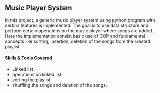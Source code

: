 ## Music Player System

In this project, a generic music player system using python program with certain features is implemented. The goal is to use data structure and perform certain operations on the music player where songs are added. Here the implementation consist basic use of OOP and fundamental concepts like sorting, insertion, deletion of the songs from the created playlist.

#### Skills & Tools Covered

- Linked list
- operations on linked list
- sorting the playlist
- shuffling the songs and deletion of the songs.

